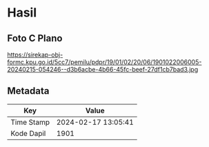 # Hasil

## Foto C Plano

https://sirekap-obj-formc.kpu.go.id/5cc7/pemilu/pdpr/19/01/02/20/06/1901022006005-20240215-054246--d3b6acbe-4b66-45fc-beef-27df1cb7bad3.jpg


## Metadata

| Key        | Value               |
| ---------- | ------------------- |
| Time Stamp | 2024-02-17 13:05:41 |
| Kode Dapil | 1901                |



